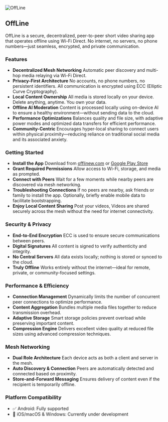 ![OffLine](https://github.com/user-attachments/assets/14e26f7d-ad07-4fd1-9e24-e2dcb6bb1be6)

## OffLine
OffLine is a secure, decentralized, peer-to-peer short video sharing app that operates offline using Wi-Fi Direct. No internet, no servers, no phone numbers—just seamless, encrypted, and private communication.

### Features
- **Decentralized Mesh Networking**
Automatic peer discovery and multi-hop media relaying via Wi-Fi Direct.
- **Privacy-First Architecture**
No accounts, no phone numbers, no persistent identifiers. All communication is encrypted using ECC (Elliptic Curve Cryptography).
- **Local Content Ownership**
All media is stored locally on your device. Delete anything, anytime. You own your data.
- **Offline AI Moderation**
Content is processed locally using on-device AI to ensure a healthy environment—without sending data to the cloud.
- **Performance Optimizations**
Balances quality and file size, with adaptive power modes and optimized data transfers for efficient performance.
- **Community-Centric**
Encourages hyper-local sharing to connect users within physical proximity—reducing reliance on traditional social media and its associated anxiety.

### Getting Started
- **Install the App**
Download from [offlinew.com](https://offlinew.com/) or [Google Play Store](https://play.google.com/store/apps/details?id=com.offlinew.android)
- **Grant Required Permissions**
Allow access to Wi-Fi, storage, and media as prompted.
- **Connect with Peers**
Wait for a few moments while nearby peers are discovered via mesh networking.
- **Troubleshooting Connections**
If no peers are nearby, ask friends or family to install the app. Optionally, briefly enable mobile data to facilitate bootstrapping.
- **Enjoy Local Content Sharing**
Post your videos, Videos are shared securely across the mesh without the need for internet connectivity.

### Security & Privacy
- **End-to-End Encryption**
ECC is used to ensure secure communications between peers.
- **Digital Signatures**
All content is signed to verify authenticity and integrity.
- **No Central Servers**
All data exists locally; nothing is stored or synced to the cloud.
- **Truly Offline**
Works entirely without the internet—ideal for remote, private, or community-focused settings.

### Performance & Efficiency
- **Connection Management**
Dynamically limits the number of concurrent peer connections to optimize performance.
- **Content Aggregation**
Bundles multiple media files together to reduce transmission overhead.
- **Adaptive Storage**
Smart storage policies prevent overload while preserving important content.
- **Compression Engine**
Delivers excellent video quality at reduced file sizes using advanced compression techniques.

### Mesh Networking
- **Dual Role Architecture**
Each device acts as both a client and server in the mesh.
- **Auto Discovery & Connection**
Peers are automatically detected and connected based on proximity.
- **Store-and-Forward Messaging**
Ensures delivery of content even if the recipient is temporarily offline.

### Platform Compatibility
- ✅ Android: Fully supported
- 🔄 iOS/macOS & Windows: Currently under development



